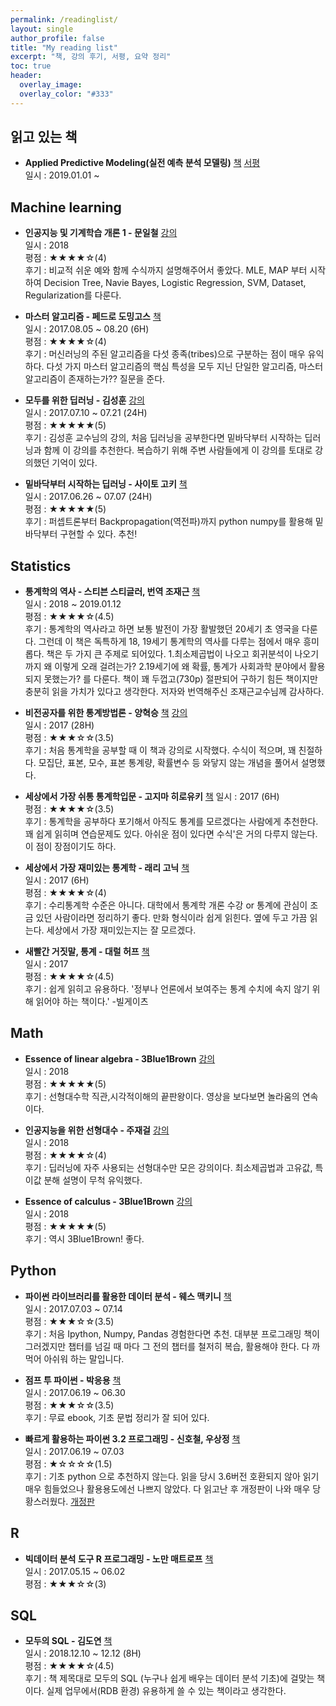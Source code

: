 ```yaml
---
permalink: /readinglist/
layout: single
author_profile: false
title: "My reading list"
excerpt: "책, 강의 후기, 서평, 요약 정리"
toc: true
header:
  overlay_image:
  overlay_color: "#333"
---
```

## 읽고 있는 책
- **Applied Predictive Modeling(실전 예측 분석 모델링)** [책](https://book.naver.com/bookdb/book_detail.nhn?bid=12812347) [서평](https://hellogurney.me/machine%20learning/AppliedPredictiveModeling/)   
  일시 : 2019.01.01 ~    


## Machine learning

- **인공지능 및 기계학습 개론 1 - 문일철** [강의](https://www.edwith.org/machinelearning1_17/joinLectures/9738)  
  일시 : 2018  
  평점 : ★★★★☆(4)  
  후기 : 비교적 쉬운 예와 함께 수식까지 설명해주어서 좋았다. MLE, MAP 부터 시작하여 Decision Tree, Navie Bayes, Logistic Regression, SVM, Dataset, Regularization를 다룬다.

- **마스터 알고리즘 - 페드로 도밍고스** [책](https://book.naver.com/bookdb/book_detail.nhn?bid=10824359)  
  일시 : 2017.08.05 ~ 08.20 (6H)   
  평점 : ★★★★☆(4)  
  후기 : 머신러닝의 주된 알고리즘을 다섯 종족(tribes)으로 구분하는 점이 매우 유익하다. 다섯 가지 마스터 알고리즘의 핵심 특성을 모두 지닌 단일한 알고리즘, 마스터 알고리즘이 존재하는가?? 질문을 준다.

- **모두를 위한 딥러닝 - 김성훈** [강의](https://www.youtube.com/playlist?list=PLlMkM4tgfjnLSOjrEJN31gZATbcj_MpUm)  
      일시 : 2017.07.10 ~ 07.21 (24H)  
      평점 : ★★★★★(5)  
      후기 : 김성훈 교수님의 강의, 처음 딥러닝을 공부한다면 밑바닥부터 시작하는 딥러닝과 함께 이 강의를 추천한다. 복습하기 위해 주변 사람들에게 이 강의를 토대로 강의했던 기억이 있다.

- **밑바닥부터 시작하는 딥러닝 - 사이토 고키** [책](https://book.naver.com/bookdb/book_detail.nhn?bid=11492334)  
    일시 : 2017.06.26 ~ 07.07 (24H)  
    평점 : ★★★★★(5)  
    후기 : 퍼셉트론부터 Backpropagation(역전파)까지 python numpy를 활용해 밑바닥부터 구현할 수 있다. 추천!

## Statistics
- **통계학의 역사 - 스티븐 스티글러, 번역 조재근** [책](https://book.naver.com/bookdb/book_detail.nhn?bid=1502328)  
  일시 : 2018 ~ 2019.01.12  
  평점 : ★★★★☆(4.5)  
  후기 : 통계학의 역사라고 하면 보통 발전이 가장 활발했던 20세기 초 영국을 다룬다. 그런데 이 책은 독특하게 18, 19세기 통계학의 역사를 다루는 점에서 매우 흥미롭다. 책은 두 가지 큰 주제로 되어있다. 1.최소제곱법이 나오고 회귀분석이 나오기까지 왜 이렇게 오래 걸려는가? 2.19세기에 왜 확률, 통계가 사회과학 분야에서 활용되지 못했는가? 를 다룬다. 책이 꽤 두껍고(730p) 절판되어 구하기 힘든 책이지만 충분히 읽을 가치가 있다고 생각한다. 저자와 번역해주신 조재근교수님께 감사하다.  

- **비전공자를 위한 통계방법론 - 양혁승** [책](https://book.naver.com/bookdb/book_detail.nhn?bid=7237063) [강의](https://cafe.naver.com/yonseiyanglab)   
  일시 : 2017 (28H)  
  평점 : ★★★☆☆(3.5)  
  후기 : 처음 통계학을 공부할 때 이 책과 강의로 시작했다. 수식이 적으며, 꽤 친절하다. 모집단, 표본, 모수, 표본 통계량, 확률변수 등 와닿지 않는 개념을 풀어서 설명했다.

- **세상에서 가장 쉬통 통계학입문 - 고지마 히로유키** [책](https://book.naver.com/bookdb/book_detail.nhn?bid=6189282)
  일시 : 2017 (6H)   
  평점 : ★★★★☆(3.5)   
  후기 : 통계학을 공부하다 포기해서 아직도 통계를 모르겠다는 사람에게 추천한다. 꽤 쉽게 읽히며 연습문제도 있다. 아쉬운 점이 있다면 수식'은 거의 다루지 않는다. 이 점이 장점이기도 하다.


- **세상에서 가장 재미있는 통계학 - 래리 고닉** [책](https://book.naver.com/bookdb/book_detail.nhn?bid=7310391)    
  일시 : 2017 (6H)   
  평점 : ★★★★☆(4)   
  후기 : 수리통계학 수준은 아니다. 대학에서 통계학 개론 수강 or 통계에 관심이 조금 있던 사람이라면 정리하기 좋다. 만화 형식이라 쉽게 읽힌다. 옆에 두고 가끔 읽는다. 세상에서 가장 재미있는지는 잘 모르겠다.  

- **새빨간 거짓말, 통계 - 대럴 허프** [책](https://book.naver.com/bookdb/book_detail.nhn?bid=148157)    
    일시 : 2017    
    평점 : ★★★★☆(4.5)   
    후기 : 쉽게 읽히고 유용하다. '정부나 언론에서 보여주는 통계 수치에 속지 않기 위해 읽어야 하는 책이다.' -빌게이츠  

## Math
- **Essence of linear algebra - 3Blue1Brown** [강의](https://youtu.be/fNk_zzaMoSs)   
  일시 : 2018  
  평점 : ★★★★★(5)  
  후기 : 선형대수학 직관,시각적이해의 끝판왕이다. 영상을 보다보면 놀라움의 연속이다.   

- **인공지능을 위한 선형대수 - 주재걸** [강의](https://www.edwith.org/linearalgebra4ai/joinLectures/14072)   
    일시 : 2018  
    평점 : ★★★★☆(4)  
    후기 : 딥러닝에 자주 사용되는 선형대수만 모은 강의이다. 최소제곱법과 고유값, 특이값 분해 설명이 무척 유익했다.  

- **Essence of calculus - 3Blue1Brown** [강의](https://youtu.be/WUvTyaaNkzM)   
  일시 : 2018  
  평점 : ★★★★★(5)  
  후기 : 역시 3Blue1Brown! 좋다.  

## Python
- **파이썬 라이브러리를 활용한 데이터 분석 - 웨스 맥키니** [책](https://book.naver.com/bookdb/book_detail.nhn?bid=7310391)  
  일시 : 2017.07.03 ~ 07.14     
  평점 : ★★★☆☆(3.5)  
  후기 : 처음 Ipython, Numpy, Pandas 경험한다면 추천. 대부분 프로그래밍 책이 그러겠지만 챕터를 넘길 때 마다 그 전의 챕터를 철저히 복습, 활용해야 한다. 다 까먹어 아쉬워 하는 말입니다.

- **점프 투 파이썬 - 박응용** [책](https://wikidocs.net/book/1)  
  일시 : 2017.06.19 ~ 06.30   
  평점 : ★★★☆☆(3.5)  
  후기 : 무료 ebook, 기초 문법 정리가 잘 되어 있다.  

- **빠르게 활용하는 파이썬 3.2 프로그래밍 - 신호철, 우상정** [책](https://book.naver.com/bookdb/book_detail.nhn?bid=6871542)  
    일시 : 2017.06.19 ~ 07.03   
    평점 : ★☆☆☆☆(1.5)  
    후기 : 기초 python 으로 추천하지 않는다. 읽을 당시 3.6버전 호환되지 않아 읽기 매우 힘들었으나 활용용도에선 나쁘지 않았다. 다 읽고난 후 개정판이 나와 매우 당황스러웠다. [개정판](https://book.naver.com/bookdb/book_detail.nhn?bid=12236194)

## R
- **빅데이터 분석 도구 R 프로그래밍 - 노만 매트로프** [책](https://section.blog.naver.com/BlogHome.nhn?directoryNo=0&currentPage=1&groupId=0)  
  일시 : 2017.05.15 ~ 06.02    
  평점 : ★★★☆☆(3)  

## SQL
- **모두의 SQL - 김도연** [책](https://book.naver.com/bookdb/book_detail.nhn?bid=14012654)  
  일시 : 2018.12.10 ~ 12.12 (8H)  
  평점 : ★★★★☆(4.5)  
  후기 : 책 제목대로 모두의 SQL (누구나 쉽게 배우는 데이터 분석 기초)에 걸맞는 책이다. 실제 업무에서(RDB 환경) 유용하게 쓸 수 있는 책이라고 생각한다.

